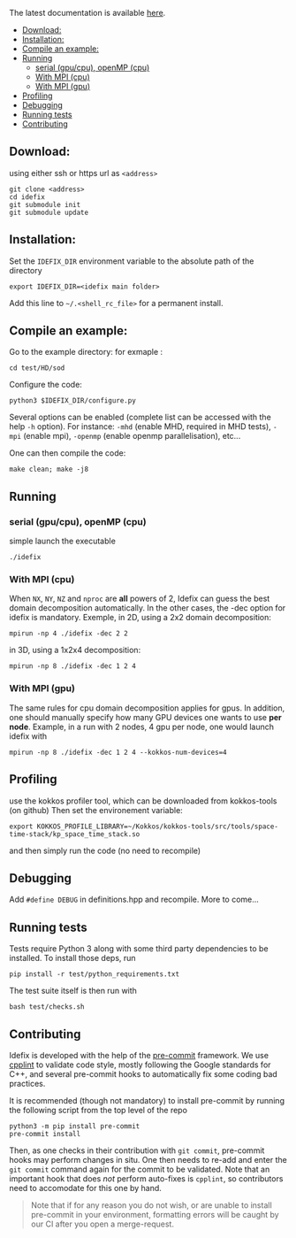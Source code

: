 The latest documentation is available
[here](https://discs.gricad-pages.univ-grenoble-alpes.fr/idefix/index.html).

<!-- toc -->

- [Download:](#download)
- [Installation:](#installation)
- [Compile an example:](#compile-an-example)
- [Running](#running)
  * [serial (gpu/cpu), openMP (cpu)](#serial-gpucpu-openmp-cpu)
  * [With MPI (cpu)](#with-mpi-cpu)
  * [With MPI (gpu)](#with-mpi-gpu)
- [Profiling](#profiling)
- [Debugging](#debugging)
- [Running tests](#running-tests)
- [Contributing](#contributing)

<!-- tocstop -->

Download:
---------

using either ssh or https url as `<address>`
```shell
git clone <address>
cd idefix
git submodule init
git submodule update
```

Installation:
-------------

Set the `IDEFIX_DIR` environment variable to the absolute path of the directory

```shell
export IDEFIX_DIR=<idefix main folder>
```

Add this line to `~/.<shell_rc_file>` for a permanent install.


Compile an example:
-------------------
Go to the example directory:
for exmaple :

```shell
cd test/HD/sod
```

Configure the code:

```shell
python3 $IDEFIX_DIR/configure.py
```

Several options can be enabled (complete list can be accessed with the help `-h` option). For instance: `-mhd` (enable MHD, required in MHD tests), `-mpi` (enable mpi), `-openmp` (enable openmp parallelisation), etc...

One can then compile the code:

```shell
make clean; make -j8
```

Running
-------------------
### serial (gpu/cpu), openMP (cpu)
simple launch the executable

```shell
./idefix
```

### With MPI (cpu)
When `NX`, `NY`, `NZ` and `nproc` are **all** powers of 2, Idefix can guess the best domain
decomposition automatically. In the other cases, the -dec option for idefix is mandatory. Exemple, in 2D, using a 2x2 domain decomposition:

```shell
mpirun -np 4 ./idefix -dec 2 2
```

in 3D, using a 1x2x4 decomposition:

```shell
mpirun -np 8 ./idefix -dec 1 2 4
```

### With MPI (gpu)
The same rules for cpu domain decomposition applies for gpus. In addition, one should manually specify how many GPU devices one wants to use **per node**. Example, in a run with 2 nodes, 4 gpu per node, one would launch idefix with

```shell
mpirun -np 8 ./idefix -dec 1 2 4 --kokkos-num-devices=4
```

Profiling
-------------------
use the kokkos profiler tool, which can be downloaded from kokkos-tools (on github)
Then set the environement variable:

```shell
export KOKKOS_PROFILE_LIBRARY=~/Kokkos/kokkos-tools/src/tools/space-time-stack/kp_space_time_stack.so
````

and then simply run the code (no need to recompile)

Debugging
-------------------
Add `#define DEBUG` in definitions.hpp and recompile. More to come...

Running tests
-------------------
Tests require Python 3 along with some third party dependencies to be installed.
To install those deps, run
```shell
pip install -r test/python_requirements.txt
```

The test suite itself is then run with
```shell
bash test/checks.sh
```

Contributing
-------------------
Idefix is developed with the help of the [pre-commit](https://pre-commit.com) framework.
We use [cpplint](https://en.wikipedia.org/wiki/Cpplint) to validate code style, mostly
following the Google standards for C++, and several pre-commit hooks to automatically fix
some coding bad practices.

It is recommended (though not mandatory) to install pre-commit by running the following
script from the top level of the repo
```shell
python3 -m pip install pre-commit
pre-commit install
```

Then, as one checks in their contribution with `git commit`, pre-commit hooks may perform
changes in situ. One then needs to re-add and enter the `git commit` command again for the
commit to be validated.
Note that an important hook that does _not_ perform auto-fixes is `cpplint`, so contributors
need to accomodate for this one by hand.

> Note that if for any reason you do not wish, or are unable to install pre-commit in your
> environment, formatting errors will be caught by our CI after you open a merge-request.
